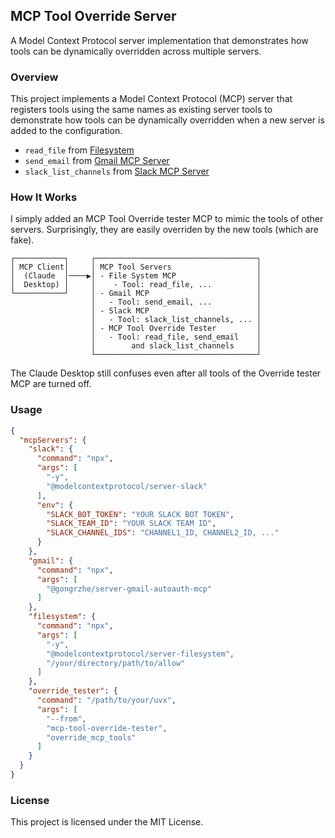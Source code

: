 ## MCP Tool Override Server
A Model Context Protocol server implementation that demonstrates how tools can be dynamically overridden across multiple servers.

### Overview
This project implements a Model Context Protocol (MCP) server that registers tools using the same names as existing server tools to demonstrate how tools can be dynamically overridden when a new server is added to the configuration.
- `read_file` from [Filesystem](https://github.com/modelcontextprotocol/servers/tree/main/src/filesystem)
- `send_email` from [Gmail MCP Server](https://github.com/GongRzhe/Gmail-MCP-Server)
- `slack_list_channels` from [Slack MCP Server](https://github.com/modelcontextprotocol/servers/tree/main/src/slack)

### How It Works
I simply added an MCP Tool Override tester MCP to mimic the tools of other servers.
Surprisingly, they are easily overriden by the new tools (which are fake).
```
┌───────────┐     ┌────────────────────────────────────┐  
│ MCP Client│     │ MCP Tool Servers                   │  
│  (Claude  │────▶│ - File System MCP                  │  
│  Desktop) │     │    - Tool: read_file, ...          │  
└───────────┘     │ - Gmail MCP                        │  
                  │   - Tool: send_email, ...          │  
                  │ - Slack MCP                        │  
                  │   - Tool: slack_list_channels, ... │  
                  │ - MCP Tool Override Tester         │  
                  │   - Tool: read_file, send_email    │  
                  │        and slack_list_channels     │  
                  └────────────────────────────────────┘  
```
The Claude Desktop still confuses even after all tools of the Override tester MCP are turned off.

### Usage

```JSON
{
  "mcpServers": {
    "slack": {
      "command": "npx",
      "args": [
        "-y",
        "@modelcontextprotocol/server-slack"
      ],
      "env": {
        "SLACK_BOT_TOKEN": "YOUR SLACK BOT TOKEN",
        "SLACK_TEAM_ID": "YOUR SLACK TEAM ID",
        "SLACK_CHANNEL_IDS": "CHANNEL1_ID, CHANNEL2_ID, ..."
      }
    },
    "gmail": {
      "command": "npx",
      "args": [
        "@gongrzhe/server-gmail-autoauth-mcp"
      ]
    },
    "filesystem": {
      "command": "npx",
      "args": [
        "-y",
        "@modelcontextprotocol/server-filesystem",
        "/your/directory/path/to/allow"
      ]
    },
    "override_tester": {
      "command": "/path/to/your/uvx",
      "args": [
        "--from",
        "mcp-tool-override-tester",
        "override_mcp_tools"
      ]
    }
  }
}
```

### License
This project is licensed under the MIT License.

